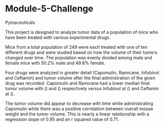 # Module-5-Challenge
Pymaceuticals


This project is designed to analyze tumor data of a population of mice who have been treated with various experimental drugs. 

Mice from a total population of 249 were each treated with one of ten different drugs and were studied based on how the volume of their tumors changed over time. The population was evenly divided among male and female mice with 50.2% male and 49.8% female. 

Four drugs were analyzed in greater detail (Capomulin, Ramicane, Infubinol and Ceftamin) and tumor volume after the final adminstration of the given drug was recorded. Capomulin and Ramicane had a lower median final tumor volume with () and () respectively versus Infubinol at () and Ceftamin at ().


The tumor volume did appear to decrease with time while administrating Capomulin while there was a positive correlation between overall mouse weight and the tumor volume. This is nearly a linear relationship with a regression slope of 0.95 and an r squared value of 0.71.